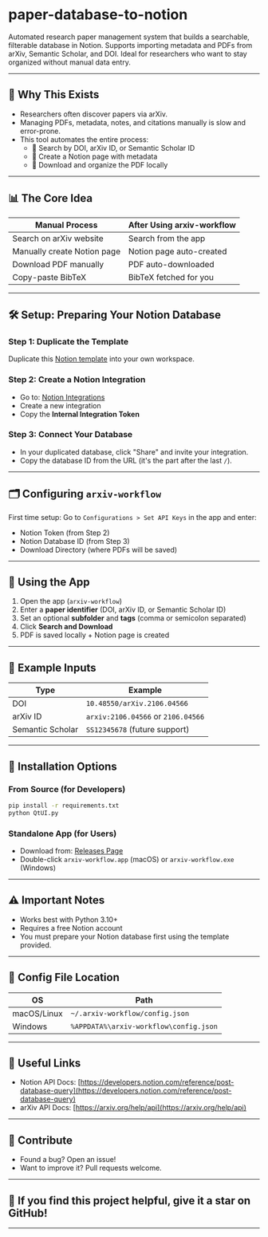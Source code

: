 # paper-database-to-notion

Automated research paper management system that builds a searchable, filterable database in Notion. Supports importing metadata and PDFs from arXiv, Semantic Scholar, and DOI. Ideal for researchers who want to stay organized without manual data entry.

---

## 🌟 Why This Exists

- Researchers often discover papers via arXiv.
- Managing PDFs, metadata, notes, and citations manually is slow and error-prone.
- This tool automates the entire process:
    - 🔄 Search by DOI, arXiv ID, or Semantic Scholar ID
    - 📂 Create a Notion page with metadata
    - 📁 Download and organize the PDF locally

---

## 📊 The Core Idea

| Manual Process | After Using arxiv-workflow |
|---|---|
| Search on arXiv website | Search from the app |
| Manually create Notion page | Notion page auto-created |
| Download PDF manually | PDF auto-downloaded |
| Copy-paste BibTeX | BibTeX fetched for you |

---

## 🛠️ Setup: Preparing Your Notion Database

### Step 1: Duplicate the Template
Duplicate this [Notion template](https://thorn-nymphea-be8.notion.site/5949a9924cc546799804a42ca4917d81) into your own workspace.

### Step 2: Create a Notion Integration
- Go to: [Notion Integrations](https://www.notion.so/my-integrations)
- Create a new integration
- Copy the **Internal Integration Token**

### Step 3: Connect Your Database
- In your duplicated database, click "Share" and invite your integration.
- Copy the database ID from the URL (it's the part after the last `/`).

---

## 🗂️ Configuring `arxiv-workflow`

First time setup: Go to `Configurations > Set API Keys` in the app and enter:

- Notion Token (from Step 2)
- Notion Database ID (from Step 3)
- Download Directory (where PDFs will be saved)

---

## 🚀 Using the App

1. Open the app (`arxiv-workflow`)
2. Enter a **paper identifier** (DOI, arXiv ID, or Semantic Scholar ID)
3. Set an optional **subfolder** and **tags** (comma or semicolon separated)
4. Click **Search and Download**
5. PDF is saved locally + Notion page is created

---

## 📅 Example Inputs

| Type | Example |
|---|---|
| DOI | `10.48550/arXiv.2106.04566` |
| arXiv ID | `arxiv:2106.04566` or `2106.04566` |
| Semantic Scholar | `SS12345678` (future support) |

---

## 📝 Installation Options

### From Source (for Developers)
```bash
pip install -r requirements.txt
python QtUI.py
```

### Standalone App (for Users)
- Download from: [Releases Page](https://github.com/yourusername/arxiv-workflow/releases)
- Double-click `arxiv-workflow.app` (macOS) or `arxiv-workflow.exe` (Windows)

---

## ⚠️ Important Notes

- Works best with Python 3.10+
- Requires a free Notion account
- You must prepare your Notion database first using the template provided.

---

## 📂 Config File Location

| OS | Path |
|---|---|
| macOS/Linux | `~/.arxiv-workflow/config.json` |
| Windows | `%APPDATA%\arxiv-workflow\config.json` |

---

## 🔗 Useful Links

- Notion API Docs: [https://developers.notion.com/reference/post-database-query](https://developers.notion.com/reference/post-database-query)
- arXiv API Docs: [https://arxiv.org/help/api](https://arxiv.org/help/api)

---

## 📃 Contribute

- Found a bug? Open an issue!
- Want to improve it? Pull requests welcome.

---

## 💚 If you find this project helpful, give it a star on GitHub!

---

